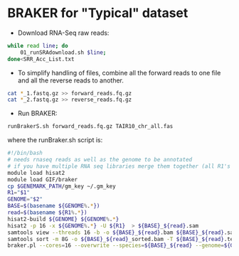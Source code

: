 # BRAKER for "Typical" dataset

- Download RNA-Seq raw reads:
```bash
while read line; do
	01_runSRAdownload.sh $line;
done<SRR_Acc_List.txt
```

- To simplify handling of files, combine all the forward reads to one file and all the reverse reads to another.
```bash
cat *_1.fastq.gz >> forward_reads.fq.gz
cat *_2.fastq.gz >> reverse_reads.fq.gz
```

- Run BRAKER:
```bash
runBrakerS.sh forward_reads.fq.gz TAIR10_chr_all.fas
```

where the runBraker.sh script is:

```bash
#!/bin/bash
# needs rnaseq reads as well as the genome to be annotated
# if you have multiple RNA seq libraries merge them together (all R1's and all R2's seperately)
module load hisat2
module load GIF/braker
cp $GENEMARK_PATH/gm_key ~/.gm_key
R1="$1"
GENOME="$2"
BASE=$(basename ${GENOME%.*})
read=$(basename ${R1%.*})
hisat2-build ${GENOME} ${GENOME%.*}
hisat2 -p 16 -x ${GENOME%.*} -U ${R1}  > ${BASE}_${read}.sam
samtools view --threads 16 -b -o ${BASE}_${read}.bam ${BASE}_${read}.sam
samtools sort -m 8G -o ${BASE}_${read}_sorted.bam -T ${BASE}_${read}.temp --threads 16 ${BASE}_${read}.bam
braker.pl --cores=16 --overwrite --species=${BASE}_${read} --genome=${GENOME} --bam=${BASE}_${read}_sorted.bam --gff3
```

